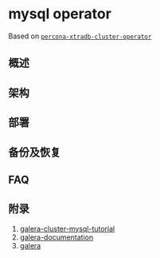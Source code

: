 # mysql operator

Based on [`percona-xtradb-cluster-operator`](https://github.com/percona/percona-xtradb-cluster-operator)

## 概述

## 架构

## 部署

## 备份及恢复

## FAQ

## 附录

1. [galera-cluster-mysql-tutorial](https://severalnines.com/resources/whitepapers/galera-cluster-mysql-tutorial)
2. [galera-documentation](https://galeracluster.com/library/galera-documentation.pdf)
3. [galera](https://github.com/codership/galera)
